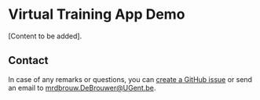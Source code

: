 # Virtual Training App Demo

[Content to be added].
 
## Contact
 
In case of any remarks or questions, you can [create a GitHub issue](../../../issues/new) or send an email to mrdbrouw.DeBrouwer@UGent.be.
